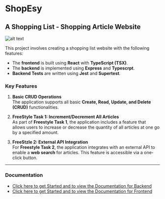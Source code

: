 # ShopEsy 

## A Shopping List - Shopping Article Website

![alt text](frontend-FWE-WS-2425-1118070/frontend/frontend-documentation/images/ezgif.com-animated-gif-maker(3).gif)

This project involves creating a shopping list website with the following features:

- The **frontend** is built using **React** with **TypeScript (TSX)**.
- The **backend** is implemented using **Express** and **Typescrpt**.
- **Backend Tests** are written using **Jest** and **Supertest**.

### Key Features

1. **Basic CRUD Operations**  
   The application supports all basic **Create, Read, Update, and Delete (CRUD)** functionalities.

2. **FreeStyle Task 1: Increment/Decrement All Articles**  
   As part of **Freestyle Task 1**, the application includes a feature that allows users to increase or decrease the quantity of all articles at one go by a specified amount.

3. **FreeStzle 2: External API Integration**  
   For **Freestyle Task 2**, the application integrates with an external API to enable a **web search** for articles. This feature is accessible via a one-click button.

---

### Documentation

- [Click here to get Started and to view the Documentation for Backend](backend/backend/readme.md)  
- [Click here to get Started and to view the Documentation for Frontend](frontend/frontend/README.md)

